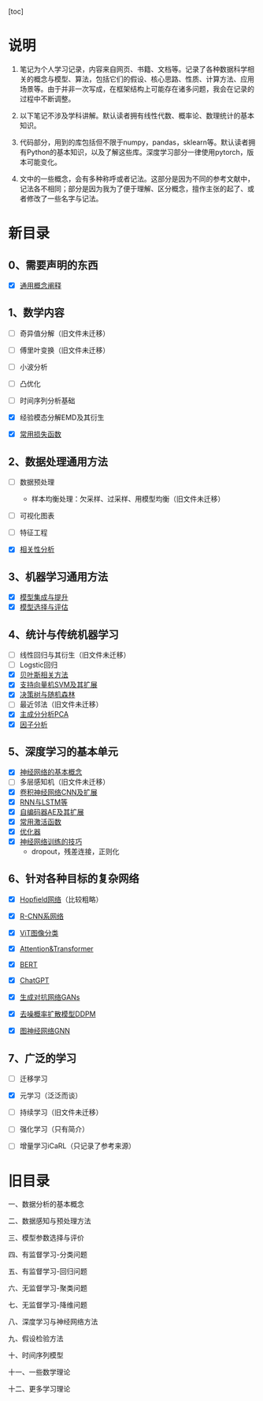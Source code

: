 [toc]

# 说明

1. 笔记为个人学习记录，内容来自网页、书籍、文档等。记录了各种数据科学相关的概念与模型、算法，包括它们的假设、核心思路、性质、计算方法、应用场景等。由于并非一次写成，在框架结构上可能存在诸多问题，我会在记录的过程中不断调整。

1. 以下笔记不涉及学科讲解。默认读者拥有线性代数、概率论、数理统计的基本知识。

1. 代码部分，用到的库包括但不限于numpy，pandas，sklearn等。默认读者拥有Python的基本知识，以及了解这些库。深度学习部分一律使用pytorch，版本可能变化。

1. 文中的一些概念，会有多种称呼或者记法。这部分是因为不同的参考文献中，记法各不相同；部分是因为我为了便于理解、区分概念，擅作主张的起了、或者修改了一些名字与记法。




# 新目录

## 0、需要声明的东西

- [x] [通用概念阐释](./note/通用概念阐释.md)

## 1、数学内容

- [ ] 奇异值分解（旧文件未迁移）
- [ ] 傅里叶变换（旧文件未迁移）
- [ ] 小波分析
- [ ] 凸优化
- [ ] 时间序列分析基础
- [x] 经验模态分解EMD及其衍生
- [x] [常用损失函数](./note/常用损失函数.md)


## 2、数据处理通用方法

- [ ] 数据预处理 
  - 样本均衡处理：欠采样、过采样、用模型均衡（旧文件未迁移）
- [ ] 可视化图表
- [ ] 特征工程
- [x] [相关性分析](./note/相关性分析.md)


## 3、机器学习通用方法

- [x] [模型集成与提升](./note/模型集成与提升.md)
- [x] [模型选择与评估](./note/模型选择与评估.md)

## 4、统计与传统机器学习

- [ ] 线性回归与其衍生（旧文件未迁移）
- [ ] Logstic回归
- [x] [贝叶斯相关方法](./note/贝叶斯分类.md)
- [x] [支持向量机SVM及其扩展](./note/支持向量机SVM及其扩展.md)
- [x] [决策树与随机森林](./note/决策树与其集成.md)
- [ ] 最近邻法（旧文件未迁移）
- [x] [主成分分析PCA](./note/主成分分析PCA.md)
- [x] [因子分析](./note/因子分析.md)

## 5、深度学习的基本单元

- [x] [神经网络的基本概念](./note/神经网络的基本概念.md)
- [ ] 多层感知机（旧文件未迁移）
- [x] [卷积神经网络CNN及扩展](卷积神经网络CNN及扩展./note/.md)
- [x] [RNN与LSTM等](./note/RNN与LSTM等.md)
- [x] [自编码器AE及其扩展](./note/自编码器AE及其扩展.md)
- [x] [常用激活函数](./note/常用激活函数.md)
- [x] [优化器](./note/优化器.md)
- [x] [神经网络训练的技巧](./note/神经网络训练的技巧.md)
  - dropout，残差连接，正则化


## 6、针对各种目标的复杂网络

- [x] [Hopfield网络](./note/Hopfield网络.md)（比较粗略）

- [x] [R-CNN系网络](./note/R-CNN系网络.md)
- [x] [ViT图像分类](./note/ViT图像分类.md)

- [x] [Attention&Transformer](./note/Attention&Transformer.md)
- [x] [BERT](./note/BERT.md)
- [x] [ChatGPT](./note/ChatGPT.md)

- [x] [生成对抗网络GANs](./note/生成对抗网络GANs.md)
- [x] [去噪概率扩散模型DDPM](./note/去噪概率扩散模型DDPM.md)

- [x] [图神经网络GNN](./note/图神经网络GNN.md)

## 7、广泛的学习

- [ ] 迁移学习
- [x] 元学习（泛泛而谈）
- [ ] 持续学习（旧文件未迁移）
- [ ] 强化学习（只有简介）
- [ ] 增量学习iCaRL（只记录了参考来源）


# 旧目录

一、数据分析的基本概念

二、数据感知与预处理方法

三、模型参数选择与评价

四、有监督学习-分类问题

五、有监督学习-回归问题

六、无监督学习-聚类问题

七、无监督学习-降维问题

八、深度学习与神经网络方法

九、假设检验方法

十、时间序列模型

十一、一些数学理论

十二、更多学习理论
